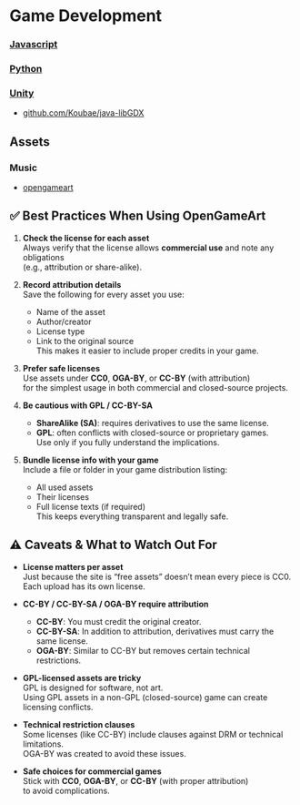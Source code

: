 Game Development
========


### [Javascript](./javascript)
### [Python](./python/)
### [Unity](./unity/)

* [github.com/Koubae/java-libGDX](https://github.com/Koubae/java-libGDX)


Assets
------

### Music 

* [opengameart](https://opengameart.org/)

## ✅ Best Practices When Using OpenGameArt

1. **Check the license for each asset**  
   Always verify that the license allows **commercial use** and note any obligations  
   (e.g., attribution or share-alike).

2. **Record attribution details**  
   Save the following for every asset you use:  
   - Name of the asset  
   - Author/creator  
   - License type  
   - Link to the original source  
   This makes it easier to include proper credits in your game.

3. **Prefer safe licenses**  
   Use assets under **CC0**, **OGA-BY**, or **CC-BY** (with attribution)  
   for the simplest usage in both commercial and closed-source projects.

4. **Be cautious with GPL / CC-BY-SA**  
   - **ShareAlike (SA)**: requires derivatives to use the same license.  
   - **GPL**: often conflicts with closed-source or proprietary games.  
   Use only if you fully understand the implications.

5. **Bundle license info with your game**  
   Include a file or folder in your game distribution listing:  
   - All used assets  
   - Their licenses  
   - Full license texts (if required)  
   This keeps everything transparent and legally safe.


## ⚠️ Caveats & What to Watch Out For

- **License matters per asset**  
  Just because the site is “free assets” doesn’t mean every piece is CC0.  
  Each upload has its own license.

- **CC-BY / CC-BY-SA / OGA-BY require attribution**  
  - **CC-BY**: You must credit the original creator.  
  - **CC-BY-SA**: In addition to attribution, derivatives must carry the same license.  
  - **OGA-BY**: Similar to CC-BY but removes certain technical restrictions.

- **GPL-licensed assets are tricky**  
  GPL is designed for software, not art.  
  Using GPL assets in a non-GPL (closed-source) game can create licensing conflicts.

- **Technical restriction clauses**  
  Some licenses (like CC-BY) include clauses against DRM or technical limitations.  
  OGA-BY was created to avoid these issues.

- **Safe choices for commercial games**  
  Stick with **CC0**, **OGA-BY**, or **CC-BY** (with proper attribution)  
  to avoid complications.